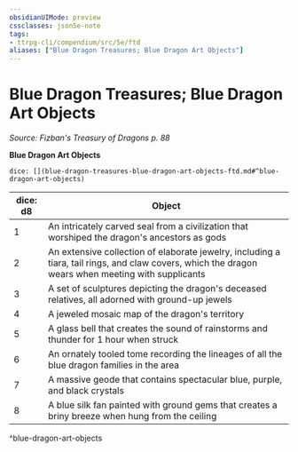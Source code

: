 ```yaml
---
obsidianUIMode: preview
cssclasses: json5e-note
tags:
- ttrpg-cli/compendium/src/5e/ftd
aliases: ["Blue Dragon Treasures; Blue Dragon Art Objects"]
---
```

# Blue Dragon Treasures; Blue Dragon Art Objects
*Source: Fizban's Treasury of Dragons p. 88* 

**Blue Dragon Art Objects**

`dice: [](blue-dragon-treasures-blue-dragon-art-objects-ftd.md#^blue-dragon-art-objects)`

| dice: d8 | Object |
|----------|--------|
| 1 | An intricately carved seal from a civilization that worshiped the dragon's ancestors as gods |
| 2 | An extensive collection of elaborate jewelry, including a tiara, tail rings, and claw covers, which the dragon wears when meeting with supplicants |
| 3 | A set of sculptures depicting the dragon's deceased relatives, all adorned with ground-up jewels |
| 4 | A jeweled mosaic map of the dragon's territory |
| 5 | A glass bell that creates the sound of rainstorms and thunder for 1 hour when struck |
| 6 | An ornately tooled tome recording the lineages of all the blue dragon families in the area |
| 7 | A massive geode that contains spectacular blue, purple, and black crystals |
| 8 | A blue silk fan painted with ground gems that creates a briny breeze when hung from the ceiling |
^blue-dragon-art-objects